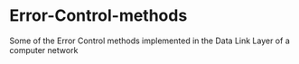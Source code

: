 # Error-Control-methods
Some of the Error Control methods implemented in the Data Link Layer of a computer network
